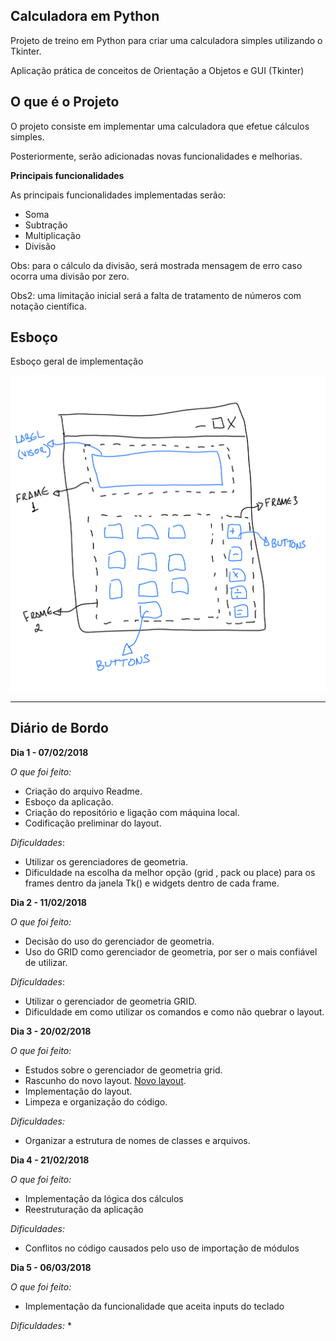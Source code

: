 **Calculadora em Python**
---

Projeto de treino em Python para criar uma calculadora simples utilizando o Tkinter.

Aplicação prática de conceitos de Orientação a Objetos e GUI (Tkinter)


**O que é o Projeto**
---

O projeto consiste em implementar uma calculadora que efetue cálculos simples.

Posteriormente, serão adicionadas novas funcionalidades e melhorias.


**Principais funcionalidades**

As principais funcionalidades implementadas serão:
*  Soma
*  Subtração
*  Multiplicação
*  Divisão

Obs: para o cálculo da divisão, será mostrada mensagem de erro caso ocorra uma divisão por zero.

Obs2: uma limitação inicial será a falta de tratamento de números com notação científica.


**Esboço**
---

Esboço geral de implementação


![Esboço](Esboco.png)



---

**Diário de Bordo**
---

**Dia 1 - 07/02/2018**

*O que foi feito:*
*  Criação do arquivo Readme.
*  Esboço da aplicação.
*  Criação do repositório e ligação com máquina local.
*  Codificação preliminar do layout.

*Dificuldades*:
*  Utilizar os gerenciadores de geometria.
*  Dificuldade na escolha da melhor opção (grid , pack ou place) para os frames dentro da janela Tk() e widgets dentro de cada frame.


**Dia 2 - 11/02/2018**

*O que foi feito:*
*   Decisão do uso do gerenciador de geometria.
*   Uso do GRID como gerenciador de geometria, por ser o mais confiável de utilizar.

*Dificuldades*:
*  Utilizar o gerenciador de geometria GRID.
*  Dificuldade em como utilizar os comandos e como não quebrar o layout.


**Dia 3 - 20/02/2018**

*O que foi feito:*
*  Estudos sobre o gerenciador de geometria grid.
*  Rascunho do novo layout.
[Novo layout](novo_layout.png).
*  Implementação do layout.
*  Limpeza e organização do código.

*Dificuldades:*
*  Organizar a estrutura de nomes de classes e arquivos.


**Dia 4 - 21/02/2018**

*O que foi feito:*
* Implementação da lógica dos cálculos
* Reestruturação da aplicação

*Dificuldades:*
* Conflitos no código causados pelo uso de importação de módulos


**Dia 5 - 06/03/2018**

*O que foi feito:*
* Implementação da funcionalidade que aceita inputs do teclado

*Dificuldades:*
* 
